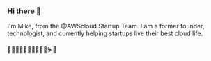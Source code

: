 ### Hi there 👋

I'm Mike, from the @AWScloud Startup Team. I am a former founder, technologist, and currently helping startups live their best cloud life. 

🐶🏊🏼‍♂️🚴🏽‍♂️🏃🏽‍♂️⛷🏒
